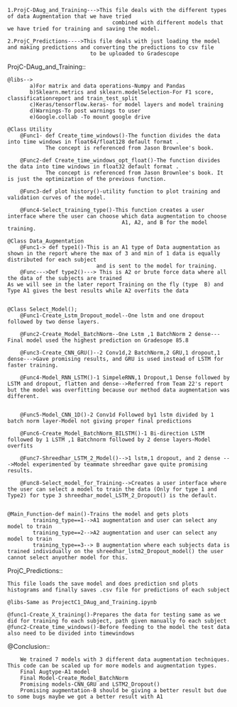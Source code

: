  
    1.ProjC-DAug_and_Training--->This file deals with the different types of data Augmentation that we have tried
                                     combined with different models that we have tried for training and saving the model.
    
    2.ProjC_Predictions---->This file deals with just loading the model and making predictions and converting the predictions to csv file 
                              to be uploaded to Gradescope


ProjC-DAug_and_Training::
        
    @libs-->
           a)For matrix and data operations-Numpy and Pandas
           b)Sklearn.metrics and sklearn.modelSelection-For F1 score, classificationreport and train_test_split
           c)Keras/tensorflow.keras- for model layers and model training
           d)Warnings-To post warnings to user
           e)Google.collab -To mount google drive

    @Class Utility
        @Func1- def Create_time_windows()-The function divides the data into time windows in float64/float128 default format .
                The concept is referenced from Jason Brownlee's book.

        @Func2-def Create_time_windows_opt_float()-The function divides the data into time windows in float32 default format .
                The concept is referenced from Jason Brownlee's book. It is just the optimization of the previous function.

        @Func3-def plot history()-utility function to plot training and validation curves of the model.

        @Func4-Select_training_type()-This function creates a user interface where the user can choose which data augmentation to choose
                                        A1, A2, and B for the model training.

    @Class Data_Augmentation
        @Func1-> def type1()-This is an A1 type of Data augmentation as shown in the report where the max of 3 and min of 1 data is equally distributed for each subject
                                and is sent to the model for training.
        @Func--->Def type2()---> This is A2 or brute force data where all the data of the subjects are trained
    As we will see in the later report Training on the fly (type  B) and Type A1 gives the best results while A2 overfits the data


    @Class Select_Model();
        @Func1-Create_Lstm_Dropout_model--One lstm and one dropout followed by two dense layers.

        @Func2-Create_Model_BatchNorm--One Lstm ,1 BatchNorm 2 dense---Final model used the highest prediction on Gradesope 85.8

        @Func3-Create_CNN_GRU()--2 Conv1d,2 BatchNorm,2 GRU,1 dropout,1 dense--->Gave promising results, and GRU is used instead of LSTM for faster training.

        @Func4-Model_RNN_LSTM()-1 SimpeleRNN,1 Dropout,1 Dense followed by LSTM and dropout, flatten and dense-->Referred from Team 22's report but the model was overfitting because our method data augmentation was different.


        @Func5-Model_CNN_1D()-2 Conv1d Followed by1 lstm divided by 1 batch norm layer-Model not giving proper final predictions

        @Func6-Create_Model_BatchNorm_BILSTM()-1 Bi-direction LSTM followed by 1 LSTM ,1 Batchnorm followed by 2 dense layers-Model overfits

        @Func7-Shreedhar_LSTM_2_Model()-->1 lstm,1 dropout, and 2 dense --->Model experimented by teammate shreedhar gave quite promising results.

        @Func8-Select_model_for_Training-->Creates a user interface where the user can select a model to train the data (Only for type 1 and Type2) for type 3 shreedhar_model_LSTM_2_Dropout() is the default.


    @Main_Function-def main()-Trains the model and gets plots
            training_type==1-->A1 augmentation and user can select any model to train
            training_type==2-->A2 augmentation and user can select any model to train
            training_type==3--> B augmentation where each subjects data is trained individually on the shreedhar_lstm2_Dropout_model() the user cannot select anyother model for this.




ProjC_Predictions::
    
    This file loads the save model and does prediction snd plots histograms and finally saves .csv file for predictions of each subject

    @libs-Same as ProjectC1_DAug_and_Training.ipynb

    @func1-Create_X_training()-Prepares the data for testing same as we did for training fo each subject, path given manually fo each subject
    @func2-Create_time_windows()-Before feeding to the model the test data also need to be divided into timewindows

@Conclusion::

        We trained 7 models with 3 different data augmentation techniques. This code can be scaled up for more models and augmentation types.
        Final Augtype-A1 model
        Final Model-Create_Model_BatchNorm
        Promising models-CNN_GRU and LSTM2_Dropout()
        Promising augmentation-B should be giving a better result but due to some bugs maybe we got a better result with A1
    
    
            
                            
